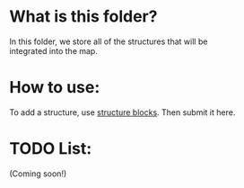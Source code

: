 # What is this folder?
In this folder, we store all of the structures that will be <br>
integrated into the map.

# How to use:
To add a structure, use [structure blocks](https://www.youtube.com/watch?v=sopvjM9PokQ&t=105s).  Then submit it here.


<!--
HOW TO MARK TODOS:
- [x] This task is done #prio1
- [ ] This task hasn't been completed 

HOW TO UPDATE STRUCTURES PROGRESS:
NOTICE: If a task has no subtasks, count it as a subtask when calculating the percentage.
1. Get the amount of subtasks
2. Get the amount of subtasks completed
3. Divide the amount of subtasks completed by the total amount of subtasks
4. Muliply your answer by 100
5. Update percentage accordingly in the README located in root directory (Example: ![Structures progress: 50%](https://progress-bar.dev/50?title=Structures))
-->
# TODO List:
(Coming soon!)
